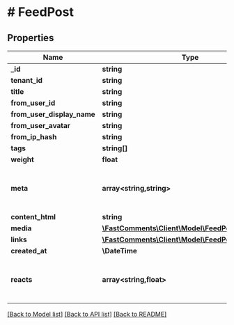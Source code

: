 # # FeedPost

## Properties

Name | Type | Description | Notes
------------ | ------------- | ------------- | -------------
**_id** | **string** |  |
**tenant_id** | **string** |  |
**title** | **string** |  | [optional]
**from_user_id** | **string** |  | [optional]
**from_user_display_name** | **string** |  | [optional]
**from_user_avatar** | **string** |  | [optional]
**from_ip_hash** | **string** |  | [optional]
**tags** | **string[]** |  | [optional]
**weight** | **float** |  | [optional]
**meta** | **array<string,string>** | Construct a type with a set of properties K of type T | [optional]
**content_html** | **string** |  | [optional]
**media** | [**\FastComments\Client\Model\FeedPostMediaItem[]**](FeedPostMediaItem.md) |  | [optional]
**links** | [**\FastComments\Client\Model\FeedPostLink[]**](FeedPostLink.md) |  | [optional]
**created_at** | **\DateTime** |  |
**reacts** | **array<string,float>** | Construct a type with a set of properties K of type T | [optional]

[[Back to Model list]](../../README.md#models) [[Back to API list]](../../README.md#endpoints) [[Back to README]](../../README.md)
